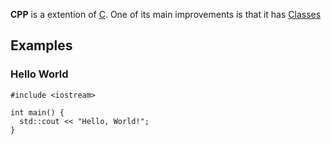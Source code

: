 **CPP** is a extention of [C](?C). One of its main improvements is that it has [Classes](?Classes)

## Examples
### Hello World
```
#include <iostream>

int main() {
  std::cout << "Hello, World!";
}
```
